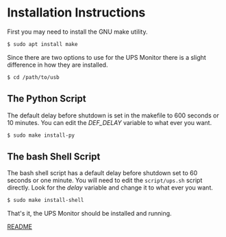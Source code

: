 # Installation Instructions

First you may need to install the GNU make utility.

```bash
$ sudo apt install make
```

Since there are two options to use for the UPS Monitor there is a slight
difference in how they are installed.

```bash
$ cd /path/to/usb
```

## The Python Script

The default delay before shutdown is set in the makefile to 600 seconds or
10 minutes. You can edit the *DEF_DELAY* variable to what ever you want.

```bash
$ sudo make install-py
```

## The bash Shell Script

The bash shell script has a default delay before shutdown set to 60 seconds
or one minute. You will need to edit the `script/ups.sh` script directly.
Look for the *delay* variable and change it to what ever you want.

```bash
$ sudo make install-shell
```

That's it, the UPS Monitor should be installed and running.

[README](README.md)
